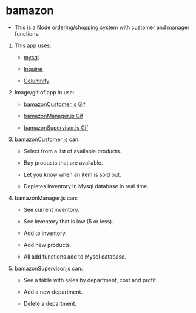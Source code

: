 # bamazon

* This is a Node ordering/shopping system with customer and manager functions.

1. This app uses:

    * [mysql](https://www.npmjs.com/package/mysql)

    * [Inquirer](https://www.npmjs.com/package/inquirer)

    * [Columnify](https://www.npmjs.com/package/columnify)

2. Image/gif of app in use:

    * [bamazonCustomer.js Gif](assets/customer.gif)

    * [bamazonManager.js Gif](assets/manager.gif)

    * [bamazonSupervisor.js Gif](assets/supervisor.gif)

3. bamazonCustomer.js can:

    * Select from a list of available products.

    * Buy products that are available.

    * Let you know when an item is sold out.

    * Depletes inventory in Mysql database in real time.

4. bamazonManager.js can:

    * See current inventory.

    * See inventory that is low (5 or less).

    * Add to inventory.

    * Add new products.

    * All add functions add to Mysql database.

5. bamazonSupervisor.js can: 

    * See a table with sales by department, cost and profit.

    * Add a new department.

    * Delete a department.

